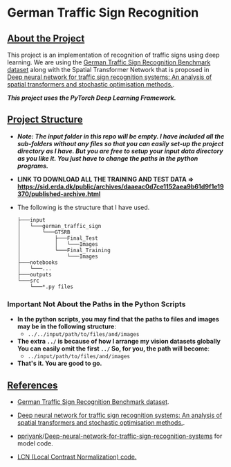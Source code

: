 # German Traffic Sign Recognition



## <u>About the Project</u>

This project is an implementation of recognition of traffic signs using deep learning. We are using the [German Traffic Sign Recognition Benchmark dataset](http://benchmark.ini.rub.de/index.php?section=gtsrb&subsection=news) along with the Spatial Transformer Network that is proposed in [Deep neural network for traffic sign recognition systems: An analysis of spatial transformers and stochastic optimisation methods.](https://www.sciencedirect.com/science/article/pii/S0893608018300054?casa_token=afsB9kq_U2EAAAAA:DV_6RTfBv_uXzZ27SAHceBr4l5zjfvqzfNGm90WnUWZEOigpjX73pUPEDFlWre82oLrqhTN5-P-7).



***This project uses the PyTorch Deep Learning Framework.***



## <u>Project Structure</u>

* ***Note: The input folder in this repo will be empty. I have included all the sub-folders without any files so that you can easily set-up the project directory as I have. But you are free to setup your input data directory as you like it. You just have to change the paths in the python programs.***

* **LINK TO DOWNLOAD ALL THE TRAINING AND TEST DATA => https://sid.erda.dk/public/archives/daaeac0d7ce1152aea9b61d9f1e19370/published-archive.html**

* The following is the structure that I have used.

  ```
  ├───input
  │   └───german_traffic_sign
  │       └───GTSRB
  │           ├───Final_Test
  │           │   └───Images
  │           └───Final_Training
  │               └───Images
  ├───notebooks
  │   └───...
  ├───outputs
  └───src
      └───*.py files
  ```

### Important Not About the Paths in the Python Scripts

* **In the python scripts, you may find that the paths to files and images may be in the following structure**:
  * `../../input/path/to/files/and/images`
* **The extra `../`  is because of how I arrange my vision datasets globally** **You can easily omit the first `../` So, for you, the path will become**:
  * `../input/path/to/files/and/images`
* **That's it. You are good to go.**



## <u>References</u>

* [German Traffic Sign Recognition Benchmark dataset](http://benchmark.ini.rub.de/index.php?section=gtsrb&subsection=news).

* [Deep neural network for traffic sign recognition systems: An analysis of spatial transformers and stochastic optimisation methods.](https://www.sciencedirect.com/science/article/pii/S0893608018300054?casa_token=afsB9kq_U2EAAAAA:DV_6RTfBv_uXzZ27SAHceBr4l5zjfvqzfNGm90WnUWZEOigpjX73pUPEDFlWre82oLrqhTN5-P-7).
* [ppriyank](https://github.com/ppriyank)/[Deep-neural-network-for-traffic-sign-recognition-systems](https://github.com/ppriyank/Deep-neural-network-for-traffic-sign-recognition-systems) for model code.
* [LCN (Local Contrast Normalization) code.](https://github.com/dibyadas/Visualize-Normalizations)

